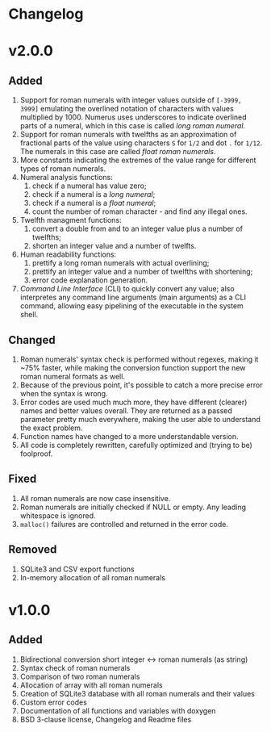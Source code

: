 # Changelog #

v2.0.0
===============================================================================


Added
----------------------------------------

1. Support for roman numerals with integer values outside of `[-3999, 3999]`
   emulating the overlined notation of characters with values multiplied
   by 1000.  Numerus uses underscores to indicate overlined parts of a numeral,
   which in this case is called _long roman numeral_.
2. Support for roman numerals with twelfths as an approximation of fractional
   parts of the value using characters `S` for `1/2` and dot `.` for `1/12`.
   The numerals in this case are called _float roman numerals_.
3. More constants indicating the extremes of the value range for different 
   types of roman numerals.
4. Numeral analysis functions:
    1. check if a numeral has value zero;
    2. check if a numeral is a _long numeral_;
    3. check if a numeral is a _float numeral_;
    4. count the number of roman character - and find any illegal ones.
5. Twelfth managment functions:
    1. convert a double from and to an integer value plus a number of twelfths;
    2. shorten an integer value and a number of twelfts.
6. Human readability functions:
    1. prettify a long roman numerals with actual overlining;
    2. prettify an integer value and a number of twelfths with shortening;
    3. error code explanation generation.
7. _Command Line Interface_ (CLI) to quickly convert any value; also interpretes
   any command line arguments (main arguments) as a CLI command, allowing easy
   pipelining of the executable in the system shell.


Changed
----------------------------------------

1. Roman numerals' syntax check is performed without regexes, making it ~75%
   faster, while making the conversion function support the new roman numeral
   formats as well.
2. Because of the previous point, it's possible to catch a more precise error
   when the syntax is wrong.
3. Error codes are used much much more, they have different (clearer) names
   and better values overall. They are returned as a passed parameter pretty
   much everywhere, making the user able to understand the exact problem.
4. Function names have changed to a more understandable version.
5. All code is completely rewritten, carefully optimized and (trying to be)
   foolproof.


Fixed
----------------------------------------

1. All roman numerals are now case insensitive.
2. Roman numerals are initially checked if NULL or empty. Any leading 
   whitespace is ignored.
3. `malloc()` failures are controlled and returned in the error code.


Removed
----------------------------------------

1. SQLite3 and CSV export functions
2. In-memory allocation of all roman numerals



v1.0.0
===============================================================================

Added
----------------------------------------

1. Bidirectional conversion short integer <-> roman numerals (as string)
2. Syntax check of roman numerals
3. Comparison of two roman numerals
4. Allocation of array with all roman numerals
5. Creation of SQLite3 database with all roman numerals and their values
6. Custom error codes
7. Documentation of all functions and variables with doxygen
8. BSD 3-clause license, Changelog and Readme files
